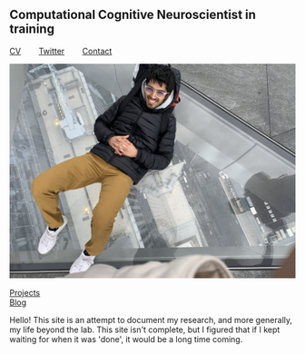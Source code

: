 ## Computational Cognitive Neuroscientist in training
[CV](https://drive.google.com/file/d/14-lMBxPefOp_ECOv7trKJp-DKQVMQM6r/view?usp=sharing)&nbsp;&nbsp;&nbsp;&nbsp;&nbsp;&nbsp;&nbsp;&nbsp;[Twitter](https://twitter.com/SiddhantIyer6)&nbsp;&nbsp;&nbsp;&nbsp;&nbsp;&nbsp;&nbsp;&nbsp;[Contact](mailto:siddhant.kumar.iyer@gmail.com)

![](images/nyc.jpg)

[Projects](Projects.md)  
[Blog](CCN.md)

Hello! This site is an attempt to document my research, and more generally, my life beyond the lab. This site isn't complete, but I figured that if I kept waiting for when it was 'done', it would be a long time coming.
